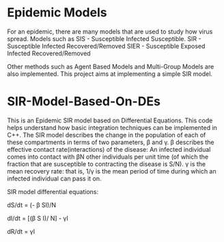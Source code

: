 
# Epidemic Models
For an epidemic, there are many models that are used to study how virus spread. Models such as
SIS - Susceptible Infected Susceptible.
SIR - Susceptible Infected Recovered/Removed
SIER - Susceptible Exposed Infected Recovered/Removed

Other methods such as Agent Based Models and Multi-Group Models are also implemented.
This project aims at implementing a simple SIR model.

# SIR-Model-Based-On-DEs
This is an Epidemic SIR model based on Differential Equations. This code helps understand how
basic integration techniques can be implemented in C++.
The SIR model describes the change in the population of each of these compartments 
in terms of two parameters, β and γ.
β describes the effective contact rate(interactions) of the disease:
An infected individual comes into contact with βN other individuals 
per unit time (of which the fraction that are susceptible to contracting the
disease is S/N). γ is the mean recovery rate: that is, 1/γ is the mean period of
time during which an infected individual can pass it on.

SIR model differential equations:

dS/dt = (- β SI)/N

dI/dt = [(β S I)/ N]  - γI

dR/dt = γI
